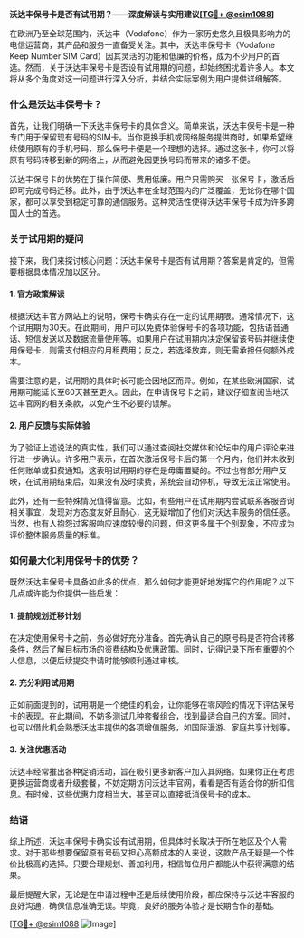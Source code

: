 **沃达丰保号卡是否有试用期？——深度解读与实用建议[[TG💪+ @esim1088](https://t.me/s/esim1088)]**

在欧洲乃至全球范围内，沃达丰（Vodafone）作为一家历史悠久且极具影响力的电信运营商，其产品和服务一直备受关注。其中，沃达丰保号卡（Vodafone Keep Number SIM Card）因其灵活的功能和低廉的价格，成为不少用户的首选。然而，关于沃达丰保号卡是否设有试用期的问题，却始终困扰着许多人。本文将从多个角度对这一问题进行深入分析，并结合实际案例为用户提供详细解答。

### 什么是沃达丰保号卡？

首先，让我们明确一下沃达丰保号卡的具体含义。简单来说，沃达丰保号卡是一种专门用于保留现有号码的SIM卡。当你更换手机或网络服务提供商时，如果希望继续使用原有的手机号码，那么保号卡便是一个理想的选择。通过这张卡，你可以将原有号码转移到新的网络上，从而避免因更换号码而带来的诸多不便。

沃达丰保号卡的优势在于操作简便、费用低廉。用户只需购买一张保号卡，激活后即可完成号码迁移。此外，由于沃达丰在全球范围内的广泛覆盖，无论你在哪个国家，都可以享受到稳定可靠的通信服务。这种灵活性使得沃达丰保号卡成为许多跨国人士的首选。

### 关于试用期的疑问

接下来，我们来探讨核心问题：沃达丰保号卡是否有试用期？答案是肯定的，但需要根据具体情况加以区分。

#### 1. **官方政策解读**
根据沃达丰官方网站上的说明，保号卡确实存在一定的试用期限。通常情况下，这个试用期为30天。在此期间，用户可以免费体验保号卡的各项功能，包括语音通话、短信发送以及数据流量使用等。如果用户在试用期内决定保留该号码并继续使用保号卡，则需支付相应的月租费用；反之，若选择放弃，则无需承担任何额外成本。

需要注意的是，试用期的具体时长可能会因地区而异。例如，在某些欧洲国家，试用期可能延长至60天甚至更久。因此，在申请保号卡之前，建议仔细查阅当地沃达丰官网的相关条款，以免产生不必要的误解。

#### 2. **用户反馈与实际体验**
为了验证上述说法的真实性，我们可以通过查阅社交媒体和论坛中的用户评论来进行进一步确认。许多用户表示，在首次激活保号卡后的第一个月内，他们并未收到任何账单或扣费通知，这表明试用期的存在是毋庸置疑的。不过也有部分用户反映，在试用期结束后，如果没有及时续费，系统会自动停机，导致无法正常使用。

此外，还有一些特殊情况值得留意。比如，有些用户在试用期内尝试联系客服咨询相关事宜，发现对方态度友好且耐心，这无疑增加了他们对沃达丰服务的信任感。当然，也有人抱怨过客服响应速度较慢的问题，但这更多属于个别现象，不应成为评价整体服务质量的标准。

### 如何最大化利用保号卡的优势？

既然沃达丰保号卡具备如此多的优点，那么如何才能更好地发挥它的作用呢？以下几点或许能为你提供一些启发：

#### 1. **提前规划迁移计划**
在决定使用保号卡之前，务必做好充分准备。首先确认自己的原号码是否符合转移条件，然后了解目标市场的资费结构及优惠政策。同时，记得记录下所有重要的个人信息，以便后续提交申请时能够顺利通过审核。

#### 2. **充分利用试用期**
正如前面提到的，试用期是一个绝佳的机会，让你能够在零风险的情况下评估保号卡的表现。在此期间，不妨多测试几种套餐组合，找到最适合自己的方案。同时，也可以借此机会熟悉沃达丰提供的各项增值服务，如国际漫游、家庭共享计划等。

#### 3. **关注优惠活动**
沃达丰经常推出各种促销活动，旨在吸引更多新客户加入其网络。如果你正在考虑更换运营商或者升级套餐，不妨定期访问沃达丰官网，看看是否有适合你的折扣信息。有时候，这些优惠力度相当大，甚至可以直接抵消保号卡的成本。

### 结语

综上所述，沃达丰保号卡确实设有试用期，但具体时长取决于所在地区及个人需求。对于那些想要保留原有号码又担心高额成本的人来说，这款产品无疑是一个性价比极高的选择。只要合理规划、善加利用，相信每位用户都能从中获得满意的结果。

最后提醒大家，无论是在申请过程中还是后续使用阶段，都应保持与沃达丰客服的良好沟通，确保信息准确无误。毕竟，良好的服务体验才是长期合作的基础。

[[TG💪+ @esim1088](https://t.me/s/esim1088) ![Image](https://i.postimg.cc/4NQfJmqS/Snipaste-2025-05-13-00-14-12.png)]